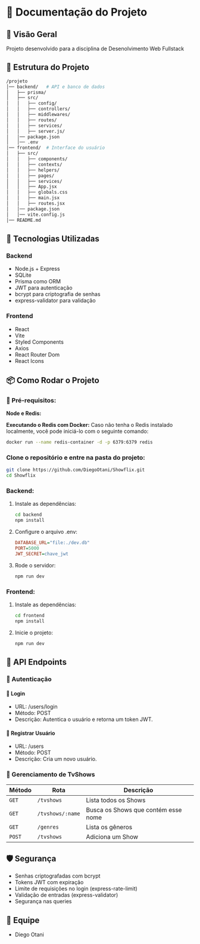 # 📘 Documentação do Projeto

## 📌 Visão Geral

Projeto desenvolvido para a disciplina de Desenolvimento Web Fullstack

## 📂 Estrutura do Projeto

```bash
/projeto
│── backend/   # API e banco de dados
│   ├── prisma/
│   ├── src/
│   │   ├── config/
│   │   ├── controllers/
│   │   ├── middlewares/
│   │   ├── routes/
│   │   ├── services/
│   │   ├── server.js/
│   │── package.json
│   │── .env
│── frontend/  # Interface do usuário
│   ├── src/
│   │   ├── components/
│   │   ├── contexts/
│   │   ├── helpers/
│   │   ├── pages/
│   │   ├── services/
│   │   ├── App.jsx
│   │   ├── globals.css
│   │   ├── main.jsx
│   │   ├── routes.jsx
│   │── package.json
│   │── vite.config.js
│── README.md

```

## 🚀 Tecnologias Utilizadas

### **Backend**

- Node.js + Express
- SQLite
- Prisma como ORM
- JWT para autenticação
- bcrypt para criptografia de senhas
- express-validator para validação

### **Frontend**

- React
- Vite
- Styled Components
- Axios
- React Router Dom
- React Icons

## 📦 Como Rodar o Projeto

### 🔹 Pré-requisitos:

**Node e Redis:**

**Executando o Redis com Docker:**
Caso não tenha o Redis instalado localmente, você pode iniciá-lo com o seguinte comando:

```sh
docker run --name redis-container -d -p 6379:6379 redis
```

### **Clone o repositório e entre na pasta do projeto:**

```sh
git clone https://github.com/DiegoOtani/Showflix.git
cd Showflix

```

### **Backend:**

1. Instale as dependências:

    ```sh
    cd backend
    npm install
    ```

2. Configure o arquivo .env:

    ```ini
    DATABASE_URL="file:./dev.db"
    PORT=5000
    JWT_SECRET=chave_jwt
    ```

3. Rode o servidor:
    ```sh
    npm run dev
    ```

### **Frontend:**

1. Instale as dependências:

    ```sh
    cd frontend
    npm install
    ```

2. Inicie o projeto:

    ```sh
    npm run dev
    ```

## 📌 API Endpoints

### 📂 Autenticação

#### 🔹 Login
- URL: /users/login
- Método: POST
- Descrição: Autentica o usuário e retorna um token JWT.

#### 🔹 Registrar Usuário

- URL: /users
- Método: POST
- Descrição: Cria um novo usuário.


### 📂 Gerenciamento de TvShows

| Método  | Rota            | Descrição                 |
|---------|----------------|---------------------------|
| `GET`   | `/tvshows`    | Lista todos os Shows      |
| `GET`   | `/tvshows/:name` | Busca os Shows que contém esse nome     |
| `GET`   | `/genres` | Lista os gêneros  |
| `POST` | `/tvshows` | Adiciona um Show   |

## 🛡️ Segurança

- Senhas criptografadas com bcrypt
- Tokens JWT com expiração
- Limite de requisições no login (express-rate-limit)
- Validação de entradas (express-validator)
- Segurança nas queries

## 👥 Equipe
- Diego Otani